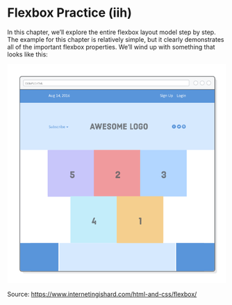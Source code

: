 # Flexbox Practice (iih)

In this chapter, we’ll explore the entire flexbox layout model step by step. The example for this chapter is relatively simple, 
but it clearly demonstrates all of the important flexbox properties. We’ll wind up with something that looks like this: 

![outcome](./desired-outcome.png)


Source: https://www.internetingishard.com/html-and-css/flexbox/
